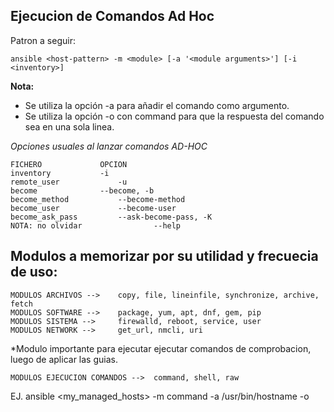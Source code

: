 Ejecucion de Comandos Ad Hoc
----------------------------

Patron a seguir:

    ansible <host-pattern> -m <module> [-a '<module arguments>'] [-i <inventory>]

**Nota:**
* Se utiliza la opción -a para añadir el comando como argumento.
* Se utiliza la opción -o con command para que la respuesta del comando sea en una sola linea.

*Opciones usuales al lanzar comandos AD-HOC*

    FICHERO				OPCION
    inventory 			-i
    remote_user 			-u
    become 				--become, -b
    become_method 			--become-method
    become_user 			--become-user
    become_ask_pass 		--ask-become-pass, -K
    NOTA: no olvidar                --help
    
Modulos a memorizar por su utilidad y frecuecia de uso:
-------------------------------------------------------

    MODULOS ARCHIVOS --> 	copy, file, lineinfile, synchronize, archive, fetch
    MODULOS SOFTWARE --> 	package, yum, apt, dnf, gem, pip
    MODULOS SISTEMA --> 	firewalld, reboot, service, user
    MODULOS NETWORK --> 	get_url, nmcli, uri

*Modulo importante para ejecutar ejecutar comandos de comprobacion, luego de aplicar las guias.

    MODULOS EJECUCION COMANDOS --> 	command, shell, raw  

EJ. ansible <my_managed_hosts> -m command -a /usr/bin/hostname -o



